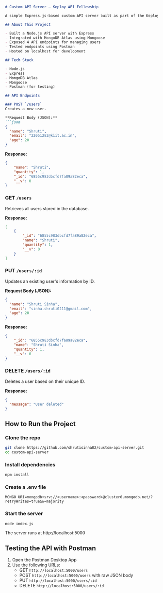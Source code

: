```markdown
# Custom API Server – Keploy API Fellowship

A simple Express.js-based custom API server built as part of the Keploy API Fellowship by Shruti Sinha. It allows clients to perform CRUD (Create, Read, Update, Delete) operations on user data stored in MongoDB Atlas.

## About This Project

- Built a Node.js API server with Express
- Integrated with MongoDB Atlas using Mongoose
- Exposed 4 API endpoints for managing users
- Tested endpoints using Postman
- Hosted on localhost for development

## Tech Stack

- Node.js
- Express
- MongoDB Atlas
- Mongoose
- Postman (for testing)

## API Endpoints

### POST `/users`
Creates a new user.

**Request Body (JSON):**
```json
{
  "name": "Shruti",
  "email": "22051282@kiit.ac.in",
  "age": 20
}
```

**Response:**
```json
{
    "name": "Shruti",
    "quantity": 1,
    "_id": "6855c983dbcfd7fa89a82eca",
    "__v": 0
}
```

### GET `/users`
Retrieves all users stored in the database.

**Response:**
```json
[
    {
        "_id": "6855c983dbcfd7fa89a82eca",
        "name": "Shruti",
        "quantity": 1,
        "__v": 0
    }
]
```

### PUT `/users/:id`
Updates an existing user's information by ID.

**Request Body (JSON):**
```json
{
  "name": "Shruti Sinha",
  "email": "sinha.shruti0211@gmail.com",
  "age": 20
}
```

**Response:**
```json
{
    "_id": "6855c983dbcfd7fa89a82eca",
    "name": "Shruti Sinha",
    "quantity": 1,
    "__v": 0
}
```

### DELETE `/users/:id`
Deletes a user based on their unique ID.

**Response:**
```json
{
  "message": "User deleted"
}
```

## How to Run the Project

### Clone the repo
```bash
git clone https://github.com/shrutisinha02/custom-api-server.git
cd custom-api-server
```

### Install dependencies
```bash
npm install
```

### Create a .env file
```
MONGO_URI=mongodb+srv://<username>:<password>@cluster0.mongodb.net/?retryWrites=true&w=majority
```

### Start the server
```bash
node index.js
```
The server runs at http://localhost:5000

## Testing the API with Postman

1. Open the Postman Desktop App
2. Use the following URLs:
   - GET `http://localhost:5000/users`
   - POST `http://localhost:5000/users` with raw JSON body
   - PUT `http://localhost:5000/users/:id`
   - DELETE `http://localhost:5000/users/:id`
```
